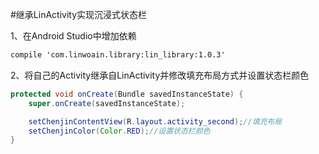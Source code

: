 ﻿#继承LinActivity实现沉浸式状态栏

1、在Android Studio中增加依赖
```xml
compile 'com.linwoain.library:lin_library:1.0.3'
```
2、将自己的Activity继承自LinActivity并修改填充布局方式并设置状态栏颜色

```java
protected void onCreate(Bundle savedInstanceState) {
    super.onCreate(savedInstanceState);

    setChenjinContentView(R.layout.activity_second);//填充布局
    setChenjinColor(Color.RED);//设置状态栏颜色
}